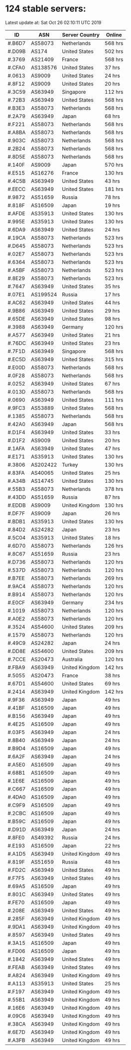 # 124 stable servers:

Latest update at: Sat Oct 26 02:10:11 UTC 2019

| ID | ASN | Server Country | Online |
| -- | --- | -------------- | ------ |
| #.B6D7 | AS58073 | Netherlands | 568 hrs |
| #.D09B | AS174 | United States | 502 hrs |
| #.3769 | AS21409 | France | 568 hrs |
| #.CFA0 | AS138576 | United States | 37 hrs |
| #.0613 | AS9009 | United States | 24 hrs |
| #.8F12 | AS9009 | United States | 20 hrs |
| #.3C59 | AS63949 | Singapore | 112 hrs |
| #.72B3 | AS63949 | United States | 568 hrs |
| #.B3E3 | AS58073 | Netherlands | 568 hrs |
| #.2A79 | AS63949 | Japan | 68 hrs |
| #.F221 | AS58073 | Netherlands | 568 hrs |
| #.A8BA | AS58073 | Netherlands | 568 hrs |
| #.903C | AS58073 | Netherlands | 568 hrs |
| #.2B24 | AS58073 | Netherlands | 568 hrs |
| #.8D5E | AS58073 | Netherlands | 568 hrs |
| #.140F | AS9009 | Japan | 570 hrs |
| #.E515 | AS16276 | France | 130 hrs |
| #.4C5B | AS63949 | United States | 43 hrs |
| #.EECC | AS63949 | United States | 181 hrs |
| #.9872 | AS51659 | Russia | 78 hrs |
| #.818F | AS16509 | Japan | 19 hrs |
| #.AFDE | AS35913 | United States | 130 hrs |
| #.995E | AS35913 | United States | 130 hrs |
| #.6DA9 | AS63949 | United States | 24 hrs |
| #.19CA | AS58073 | Netherlands | 523 hrs |
| #.D645 | AS58073 | Netherlands | 523 hrs |
| #.02E7 | AS58073 | Netherlands | 523 hrs |
| #.6364 | AS58073 | Netherlands | 523 hrs |
| #.A5BF | AS58073 | Netherlands | 523 hrs |
| #.8E29 | AS58073 | Netherlands | 523 hrs |
| #.7647 | AS63949 | United States | 35 hrs |
| #.07E1 | AS199524 | Russia | 17 hrs |
| #.AC62 | AS63949 | United States | 44 hrs |
| #.9B86 | AS63949 | United States | 29 hrs |
| #.65DE | AS63949 | United States | 98 hrs |
| #.3988 | AS63949 | Germany | 120 hrs |
| #.A577 | AS63949 | United States | 21 hrs |
| #.76DC | AS63949 | United States | 23 hrs |
| #.7F1D | AS63949 | Singapore | 568 hrs |
| #.EC5D | AS63949 | United States | 315 hrs |
| #.E00D | AS58073 | Netherlands | 568 hrs |
| #.0F28 | AS58073 | Netherlands | 568 hrs |
| #.0252 | AS63949 | United States | 67 hrs |
| #.013D | AS58073 | Netherlands | 568 hrs |
| #.0690 | AS63949 | United States | 111 hrs |
| #.9FC3 | AS53889 | United States | 568 hrs |
| #.1385 | AS58073 | Netherlands | 568 hrs |
| #.42A0 | AS63949 | Japan | 568 hrs |
| #.D1F4 | AS63949 | United States | 33 hrs |
| #.D1F2 | AS9009 | United States | 20 hrs |
| #.1AFA | AS63949 | United States | 47 hrs |
| #.E171 | AS35913 | United States | 130 hrs |
| #.3806 | AS202422 | Turkey | 130 hrs |
| #.83FA | AS40065 | United States | 25 hrs |
| #.A34B | AS14745 | United States | 130 hrs |
| #.55B3 | AS58073 | Netherlands | 378 hrs |
| #.43DD | AS51659 | Russia | 87 hrs |
| #.EDDB | AS9009 | United Kingdom | 130 hrs |
| #.DF7F | AS9009 | Japan | 26 hrs |
| #.BDB1 | AS35913 | United States | 130 hrs |
| #.84D2 | AS24282 | Japan | 23 hrs |
| #.5C04 | AS35913 | United States | 18 hrs |
| #.6D70 | AS58073 | Netherlands | 126 hrs |
| #.8C67 | AS51659 | Russia | 23 hrs |
| #.D736 | AS58073 | Netherlands | 120 hrs |
| #.537D | AS58073 | Netherlands | 120 hrs |
| #.B7EE | AS58073 | Netherlands | 269 hrs |
| #.9AC4 | AS58073 | Netherlands | 120 hrs |
| #.B914 | AS58073 | Netherlands | 120 hrs |
| #.E0CF | AS63949 | Germany | 234 hrs |
| #.1019 | AS58073 | Netherlands | 120 hrs |
| #.A0E2 | AS58073 | Netherlands | 120 hrs |
| #.3524 | AS54600 | United States | 209 hrs |
| #.1579 | AS58073 | Netherlands | 120 hrs |
| #.49C9 | AS24282 | Japan | 24 hrs |
| #.DD8E | AS54600 | United States | 209 hrs |
| #.7CCE | AS20473 | Australia | 120 hrs |
| #.FBA9 | AS63949 | United Kingdom | 142 hrs |
| #.5055 | AS20473 | France | 38 hrs |
| #.67D1 | AS54600 | United States | 69 hrs |
| #.2414 | AS63949 | United Kingdom | 142 hrs |
| #.9F36 | AS63949 | Japan | 49 hrs |
| #.41BF | AS16509 | Japan | 49 hrs |
| #.B156 | AS63949 | Japan | 49 hrs |
| #.4E25 | AS16509 | Japan | 49 hrs |
| #.03F5 | AS63949 | Japan | 24 hrs |
| #.8B40 | AS63949 | Japan | 24 hrs |
| #.B9D4 | AS16509 | Japan | 49 hrs |
| #.6A2F | AS63949 | Japan | 24 hrs |
| #.A5E0 | AS16509 | Japan | 49 hrs |
| #.68B1 | AS16509 | Japan | 49 hrs |
| #.1E6E | AS16509 | Japan | 49 hrs |
| #.C667 | AS16509 | Japan | 49 hrs |
| #.4DA0 | AS16509 | Japan | 49 hrs |
| #.C9F9 | AS16509 | Japan | 49 hrs |
| #.2CBC | AS16509 | Japan | 49 hrs |
| #.B59C | AS16509 | Japan | 49 hrs |
| #.D91D | AS63949 | Japan | 24 hrs |
| #.8FE0 | AS49392 | Russia | 24 hrs |
| #.E193 | AS16509 | Japan | 22 hrs |
| #.A1D5 | AS63949 | United Kingdom | 49 hrs |
| #.819F | AS51659 | Russia | 48 hrs |
| #.FD2C | AS63949 | United States | 49 hrs |
| #.F7F5 | AS63949 | United States | 49 hrs |
| #.69A5 | AS16509 | Japan | 49 hrs |
| #.801C | AS63949 | United States | 49 hrs |
| #.FE70 | AS16509 | Japan | 49 hrs |
| #.208E | AS63949 | United States | 49 hrs |
| #.285F | AS63949 | United Kingdom | 49 hrs |
| #.9DA1 | AS63949 | United Kingdom | 49 hrs |
| #.8597 | AS63949 | United States | 49 hrs |
| #.3A15 | AS16509 | Japan | 49 hrs |
| #.FD06 | AS16509 | Japan | 49 hrs |
| #.1842 | AS63949 | United States | 49 hrs |
| #.FEAB | AS63949 | United States | 49 hrs |
| #.A824 | AS63949 | United Kingdom | 49 hrs |
| #.A113 | AS35913 | United States | 25 hrs |
| #.F197 | AS63949 | United Kingdom | 49 hrs |
| #.55B1 | AS63949 | United Kingdom | 49 hrs |
| #.16E6 | AS63949 | United Kingdom | 49 hrs |
| #.09C6 | AS63949 | United Kingdom | 49 hrs |
| #.38CA | AS63949 | United Kingdom | 49 hrs |
| #.6E7D | AS63949 | United Kingdom | 49 hrs |
| #.A3FB | AS63949 | United Kingdom | 49 hrs |

